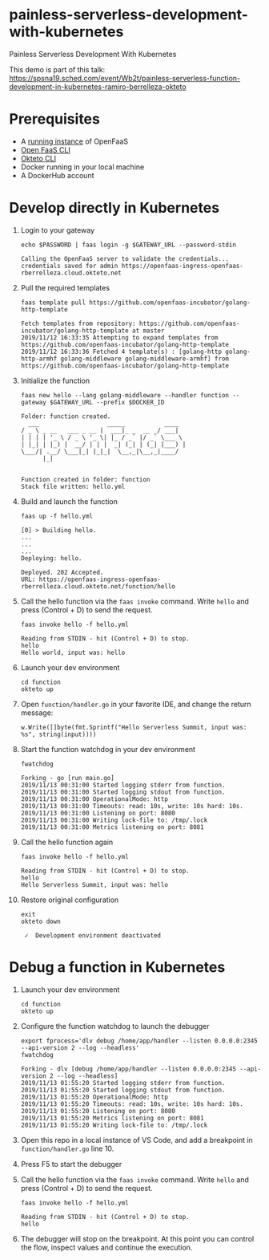 # painless-serverless-development-with-kubernetes
Painless Serverless Development With Kubernetes

This demo is part of this talk: https://spsna19.sched.com/event/Wb2t/painless-serverless-function-development-in-kubernetes-ramiro-berrelleza-okteto


# Prerequisites
- A [running instance](https://docs.openfaas.com/deployment/kubernetes/) of OpenFaaS
- [Open FaaS CLI](https://docs.openfaas.com/cli/install/)
- [Okteto CLI](https://github.com/okteto/okteto/blob/master/docs/installation.md)
- Docker running in your local machine
- A DockerHub account


# Develop directly in Kubernetes
1. Login to your gateway

    ```
    echo $PASSWORD | faas login -g $GATEWAY_URL --password-stdin
    ```
    
    ```
    Calling the OpenFaaS server to validate the credentials...
    credentials saved for admin https://openfaas-ingress-openfaas-rberrelleza.cloud.okteto.net
    ```

1. Pull the required templates
    ```
    faas template pull https://github.com/openfaas-incubator/golang-http-template
    ```

    ```
    Fetch templates from repository: https://github.com/openfaas-incubator/golang-http-template at master
    2019/11/12 16:33:35 Attempting to expand templates from https://github.com/openfaas-incubator/golang-http-template
    2019/11/12 16:33:36 Fetched 4 template(s) : [golang-http golang-http-armhf golang-middleware golang-middleware-armhf] from https://github.com/openfaas-incubator/golang-http-template
    ```
1. Initialize the function
    
    ```
    faas new hello --lang golang-middleware --handler function --gateway $GATEWAY_URL --prefix $DOCKER_ID
    ```

    ```
    Folder: function created.
      ___                   _____           ____
    / _ \ _ __   ___ _ __ |  ___|_ _  __ _/ ___|
    | | | | '_ \ / _ \ '_ \| |_ / _` |/ _` \___ \
    | |_| | |_) |  __/ | | |  _| (_| | (_| |___) |
    \___/| .__/ \___|_| |_|_|  \__,_|\__,_|____/
          |_|


    Function created in folder: function
    Stack file written: hello.yml
    ```

1. Build and launch the function

    ```
    faas up -f hello.yml
    ```

    ```
    [0] > Building hello.
    ...
    ...
    ...
    Deploying: hello.

    Deployed. 202 Accepted.
    URL: https://openfaas-ingress-openfaas-rberrelleza.cloud.okteto.net/function/hello
    ```

1. Call the hello function via the `faas invoke` command. Write `hello` and press (Control + D) to send the request.

    ```
    faas invoke hello -f hello.yml
    ```

    ```
    Reading from STDIN - hit (Control + D) to stop.
    hello
    Hello world, input was: hello
    ```


1. Launch your dev environment

    ```
    cd function
    okteto up
    ```

1. Open `function/handler.go` in your favorite IDE, and change the return message:
    
    ```
    w.Write([]byte(fmt.Sprintf("Hello Serverless Summit, input was: %s", string(input))))
    ```

1. Start the function watchdog in your dev environment

    ```
    fwatchdog
    ```

    ```
    Forking - go [run main.go]
    2019/11/13 00:31:00 Started logging stderr from function.
    2019/11/13 00:31:00 Started logging stdout from function.
    2019/11/13 00:31:00 OperationalMode: http
    2019/11/13 00:31:00 Timeouts: read: 10s, write: 10s hard: 10s.
    2019/11/13 00:31:00 Listening on port: 8080
    2019/11/13 00:31:00 Writing lock-file to: /tmp/.lock
    2019/11/13 00:31:00 Metrics listening on port: 8081
    ```

1. Call the hello function again

    ```
    faas invoke hello -f hello.yml
    ```

    ```
    Reading from STDIN - hit (Control + D) to stop.
    hello
    Hello Serverless Summit, input was: hello
    ```

1. Restore original configuration
    ```
    exit
    okteto down
    ```

    ```
     ✓  Development environment deactivated
    ```

# Debug a function in Kubernetes

1. Launch your dev environment

    ```
    cd function
    okteto up
    ```

1. Configure the function watchdog to launch the debugger

    ```
    export fprocess='dlv debug /home/app/handler --listen 0.0.0.0:2345 --api-version 2 --log --headless'
    fwatchdog
    ```

    ```
    Forking - dlv [debug /home/app/handler --listen 0.0.0.0:2345 --api-version 2 --log --headless]
    2019/11/13 01:55:20 Started logging stderr from function.
    2019/11/13 01:55:20 Started logging stdout from function.
    2019/11/13 01:55:20 OperationalMode: http
    2019/11/13 01:55:20 Timeouts: read: 10s, write: 10s hard: 10s.
    2019/11/13 01:55:20 Listening on port: 8080
    2019/11/13 01:55:20 Metrics listening on port: 8081
    2019/11/13 01:55:20 Writing lock-file to: /tmp/.lock
    ```

1. Open this repo in a local instance of VS Code, and add a breakpoint in `function/handler.go` line 10.

1. Press F5 to start the debugger

1. Call the hello function via the `faas invoke` command. Write `hello` and press (Control + D) to send the request.

    ```
    faas invoke hello -f hello.yml
    ```

    ```
    Reading from STDIN - hit (Control + D) to stop.
    hello
    ```

1. The debugger will stop on the breakpoint. At this point you can control the flow, inspect values and continue the execution.
